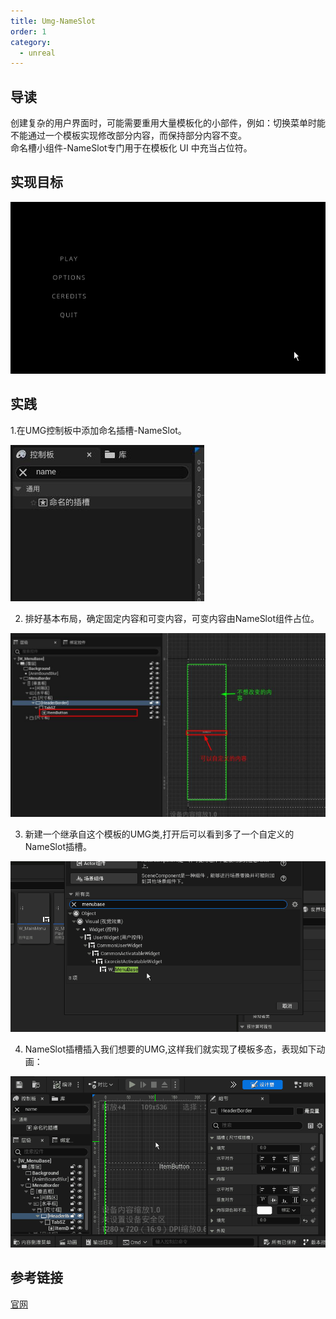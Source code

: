```yaml
---
title: Umg-NameSlot 
order: 1
category:
  - unreal
---
```

## 导读
<ChatMessage avatar="../../../assets/emoji/blzt.png" :avatarWidth="40">
创建复杂的用户界面时，可能需要重用大量模板化的小部件，例如：切换菜单时能不能通过一个模板实现修改部分内容，而保持部分内容不变。<br>
命名槽小组件-NameSlot专门用于在模板化 UI 中充当占位符。
</ChatMessage>

## 实现目标

![](..%2Fassets%2Fdemonameslot.gif)

## 实践

1.在UMG控制板中添加命名插槽-NameSlot。

![](..%2Fassets%2FNameSlot.jpg)

2. 排好基本布局，确定固定内容和可变内容，可变内容由NameSlot组件占位。

![](..%2Fassets%2Fnameslotroot.jpg)

3. 新建一个继承自这个模板的UMG类,打开后可以看到多了一个自定义的NameSlot插槽。

![](..%2Fassets%2Fnewslotchild.gif)

4. NameSlot插槽插入我们想要的UMG,这样我们就实现了模板多态，表现如下动画：

![](..%2Fassets%2Fnameslot.gif)

## 参考链接

[官网](https://docs.unrealengine.com/4.27/zh-CN/InteractiveExperiences/UMG/UserGuide/WidgetTypeReference/NamedSlot/)

